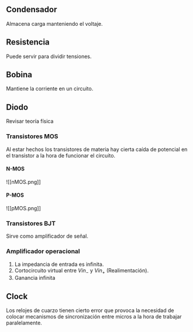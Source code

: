 
## Condensador

Almacena carga manteniendo el voltaje.

## Resistencia

Puede servir para dividir tensiones.

## Bobina

Mantiene la corriente en un circuito.

## Diodo

Revisar teoría física

### Transistores MOS

Al estar hechos los transistores de materia hay cierta caída de potencial en el transistor a la hora de funcionar el circuito.
#### N-MOS

![[nMOS.png]]

#### P-MOS

![[pMOS.png]]

### Transistores BJT

Sirve como amplificador de señal.

### Amplificador operacional

1. La impedancia de entrada es infinita.
2. Cortocircuito virtual entre $Vin_-$ y $Vin_+$ (Realimentación).
3. Ganancia infinita

## Clock

Los relojes de cuarzo tienen cierto error que provoca la necesidad de colocar mecanismos de sincronización entre micros a la hora de trabajar paralelamente.